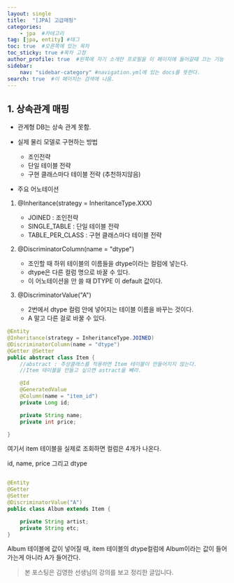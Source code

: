 ```yaml
---
layout: single
title:  "[JPA] 고급매핑"
categories: 
    - jpa  #카테고리
tag: [jpa, entity] #태그
toc: true  #오른쪽에 있는 목차
toc_sticky: true #목차 고정
author_profile: true  #왼쪽에 자기 소개란 프로필을 이 페이지에 들어갈때 끄는 기능
sidebar:
    nav: "sidebar-category" #navigation.yml에 있는 docs를 뜻한다.
search: true  #이 페이지는 검색에 나옴.
---
```


## 1. 상속관계 매핑

- 관계형 DB는 상속 관계 못함.
- 실제 물리 모델로 구현하는 방법
  - 조인전략
  - 단일 테이블 전략
  - 구현 클래스마다 테이블 전략 (추천하지않음)

- 주요 어노테이션
1. @Inheritance(strategy = InheritanceType.XXX)
    - JOINED : 조인전략
    - SINGLE_TABLE : 단일 테이블 전략
    - TABLE_PER_CLASS : 구현 클래스마다 테이블 전략

2. @DiscriminatorColumn(name = "dtype")
    - 조인할 때 하위 테이블의 이름들을 dtype이라는 컬럼에 넣는다. 
    - dtype은 다른 컬럼 명으로 바꿀 수 있다.
    - 이 어노테이션을 안 쓸 때 DTYPE 이 default 값이다.

3. @DiscriminatorValue("A")
    - 2번에서 dtype 컬럼 안에 넣어지는 테이블 이름을 바꾸는 것이다.
    - A 말고 다른 걸로 바꿀 수 있다.


```java
@Entity
@Inheritance(strategy = InheritanceType.JOINED)
@DiscriminatorColumn(name = "dtype")
@Getter @Setter
public abstract class Item {
    //abstract : 추상클래스를 적용하면 Item 테이블이 만들어지지 않는다.
    //Item 테이블을 만들고 싶으면 astract을 빼라.

    @Id
    @GeneratedValue
    @Column(name = "item_id")
    private Long id;

    private String name;
    private int price;

}
```

여기서 item 테이블을 실제로 조회하면 컬럼은 4개가 나온다.

id, name, price 그리고 dtype

```java

@Entity
@Getter
@Setter
@DiscriminatorValue("A")
public class Album extends Item {

    private String artist;
    private String etc;
}
```

Album 테이블에 값이 넣어질 때, item 테이블의 dtype컬럼에 Album이라는 값이 들어가는게 아니라 A가 들어간다.

> 본 포스팅은 김영한 선생님의 강의를 보고 정리한 글입니다. 